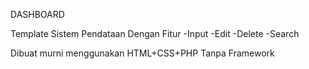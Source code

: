 DASHBOARD

Template Sistem Pendataan Dengan Fitur
-Input
-Edit
-Delete
-Search

Dibuat murni menggunakan HTML+CSS+PHP Tanpa Framework
